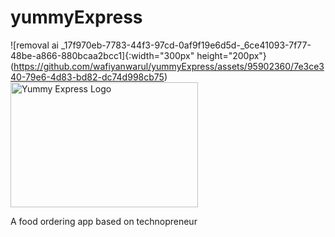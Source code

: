 # yummyExpress

![removal ai _17f970eb-7783-44f3-97cd-0af9f19e6d5d-_6ce41093-7f77-48be-a866-880bcaa2bcc1]{:width="300px" height="200px"}(https://github.com/wafiyanwarul/yummyExpress/assets/95902360/7e3ce340-79e6-4d83-bd82-dc74d998cb75)
<img src="C:\Users\ACER A515-45-R3RR\Downloads\yummyE.png" alt="Yummy Express Logo" width="300" height="200">

A food ordering app based on technopreneur
